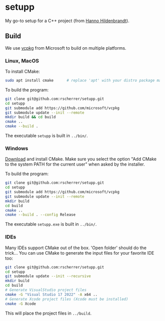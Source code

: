 # setupp

My go-to setup for a C++ project (from [Hanno Hildenbrandt](https://github.com/HHildenbrandt)).

## Build

We use [vcpkg](https://github.com/microsoft/vcpkg) from Microsoft to build on multiple platforms.

### Linux, MacOS

To install CMake:

```bash
sudo apt install cmake		# replace 'apt' with your distro package manager
```

To build the program:

```bash
git clone git@github.com:rscherrer/setupp.git
cd setupp
git submodule add https://github.com/microsoft/vcpkg
git submodule update --init --remote
mkdir build && cd build
cmake ..
cmake --build .
```

The executable `setupp` is built in `../bin/`.

### Windows

[Download](https://github.com/Kitware/CMake/releases/download/v3.23.0/cmake-3.23.0-windows-x86_64.msi) and install CMake. 
Make sure you select the option "Add CMake to the system PATH for the current user" when asked by the installer.

To build the program:

```bash
git clone git@github.com:rscherrer/setupp.git
cd setupp
git submodule add https://github.com/microsoft/vcpkg
git submodule update --init --remote
mkdir build
cd build
cmake ..
cmake --build . --config Release
```

The executable `setupp.exe` is built in `../bin/`.

### IDEs

Many IDEs support CMake out of the box. 'Open folder' should do the trick...
You can use CMake to generate the input files for your favorite IDE too:

```bash
git clone git@github.com:rscherrer/setupp.git
cd setupp
git submodule update --init --recursive
mkdir build
cd build
# Generate VisualStudio project files
cmake -G "Visual Studio 17 2022" -A x64 ..
# Generate Xcode project files (Xcode must be installed)
cmake -G Xcode    
```

This will place the project files in `../build`.
